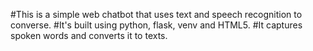#This is a simple web chatbot that uses text and speech recognition to converse.
#It's built using python, flask, venv and HTML5.
#It captures spoken words and converts it to texts.

